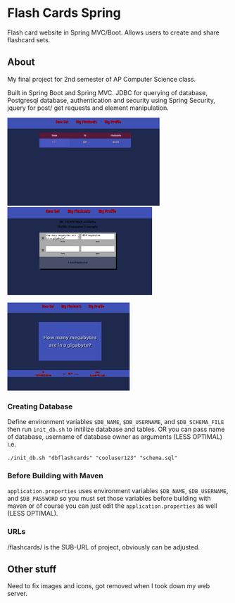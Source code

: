 # Flash Cards Spring

Flash card website in Spring MVC/Boot. Allows users to create and share flashcard sets.

## About

My final project for 2nd semester of AP Computer Science class.

Built in Spring Boot and Spring MVC. JDBC for querying of database, Postgresql database, authentication and security using Spring Security, jquery for post/ get requests and element manipulation.

<img src="Sample/preview1.png" alt="Flash card preview image 1" style="height: 200px;">&nbsp;&nbsp;&nbsp;&nbsp;<img src="Sample/preview2.png" alt="Flash card preview image 2" style="height: 200px;">

<img src="Sample/preview3.png" alt="Flash card preview image 3" style="height: 200px;">

### Creating Database

Define environment variables `$DB_NAME`, `$DB_USERNAME`, and `$DB_SCHEMA_FILE` then run `init_db.sh` to initilize database and tables.
OR you can pass name of database, username of database owner as arguments (LESS OPTIMAL) i.e.

    ./init_db.sh "dbflashcards" "cooluser123" "schema.sql"

### Before Building with Maven

`application.properties` uses environment variables `$DB_NAME`, `$DB_USERNAME`, and `$DB_PASSWORD` so you must set those variables before building with maven
or of course you can just edit the `application.properties` as well (LESS OPTIMAL).

### URLs

/flashcards/ is the SUB-URL of project, obviously can be adjusted.

## Other stuff

Need to fix images and icons, got removed when I took down my web server.
